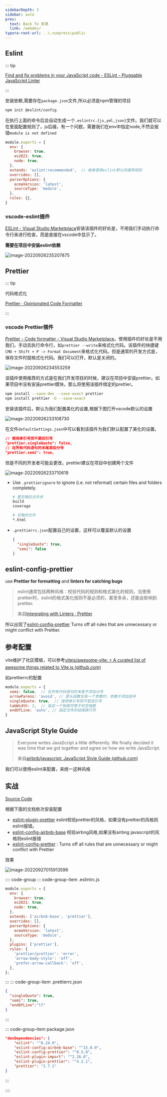 ```yaml
---
sidebarDepth: 3
sidebar: auto
prev:
  text: Back To 目录
  link: /webdev/
typora-root-url: ..\.vuepress\public
---
```


## Eslint

::: tip

[Find and fix problems in your JavaScript code - ESLint - Pluggable JavaScript Linter](https://eslint.org/)

:::

安装依赖,需要存在`package.json`文件,所以必须是npm管理的项目

```sh
npm init @eslint/config
```

在执行上面的命令后会自动生成一个`.eslintrc.{js,yml,json}`文件。我们就可以在里面配置规则了。js后缀，有一个问题，需要我们在env中指定node,不然会报错`module is not defined`

```js
module.exports = {
  env: {
    browser: true,
    es2021: true,
    node: true,
  },
  extends: 'eslint:recommended',  // 继承使用eslint默认的推荐规则
  overrides: [],
  parserOptions: {
    ecmaVersion: 'latest',
    sourceType: 'module',
  },
  rules: {},
}
```



### vscode-eslint插件

[ESLint - Visual Studio Marketplace](https://marketplace.visualstudio.com/items?itemName=dbaeumer.vscode-eslint)安装该插件的好处是，不用我们手动执行命令行来进行检查，而是直接在vscode中显示了。

**需要在项目中安装eslint依赖**

![image-20220926235207875](/images/webdev/image-20220926235207875.png)

## Prettier

::: tip

代码格式化

[Prettier · Opinionated Code Formatter](https://prettier.io/)

:::

### vscode Prettier插件

[Prettier - Code formatter - Visual Studio Marketplace](https://marketplace.visualstudio.com/items?itemName=esbenp.prettier-vscode)。使用插件的好处是不用我们，手动去执行命令行，如`prettier --write`来格式化代码。该插件的快捷键`CMD + Shift + P -> Format Document`来格式化代码。但是通常的开发方式是，保存文件时就格式化代码。我们可以打开，默认是关闭的。

![image-20220926234553259](/images/webdev/image-20220926234553259.png)

该插件使用推荐的方式是在我们开发项目的时候，建议在项目中安装prettier。如果项目中没有安装prettier模块，那么将使用该插件绑定的prettier。

```sh
npm install --save-dev --save-exact prettier
npm install prettier -D --save-exact
```

安装该插件后，默认为我们配置美化的设置,根据下图打开vscode默认的设置

![image-20220926233108730](/images/webdev/image-20220926233108730.png)

在文件`defaultSettings.json`中可以看到该插件为我们默认配置了美化的设置。

```json
// 使用单引号而不是双引号
"prettier.singleQuote": false,
// 在所有代码语句的末尾添加分号
"prettier.semi": true,
```

但是不同的开发者可能会更改，prettier建议在项目中创建两个文件

![image-20220926233710619](/images/webdev/image-20220926233710619.png)

- Use `.prettierignore` to ignore (i.e. not reformat) certain files and folders completely.

  ```sh
  # 要忽略的文件夹
  build
  coverage
  
  # 忽略的文件
  *.html
  ```

- `.prettierrc.json`配置自己的设置，这样可以覆盖默认的设置

  ```json
  {
    "singleQuote": true, 
    "semi": false
  }
  ```

## eslint-config-prettier

use **Prettier for formatting** and **linters for catching bugs**

> eslint通常包括两种风格：校验代码的规则和格式美化的规则，当使用prettier时，eslint的格式美化规则不是必须的，甚至多余，还能会影响到prettier.
>
> 来自[Integrating with Linters · Prettier](https://prettier.io/docs/en/integrating-with-linters.html)

所以出现了[eslint-config-prettier](https://github.com/prettier/eslint-config-prettier#installation) Turns off all rules that are unnecessary or might conflict with Prettier. 





## 参考配置

vite维护了社区模板，可以参考[vitejs/awesome-vite: ⚡️ A curated list of awesome things related to Vite.js (github.com)](https://github.com/vitejs/awesome-vite#templates)



如prettierrc的配置

```js
module.exports = {
  semi: false,  // 在所有代码语句的末尾不添加分号
  arrowParens: 'avoid', // 箭头函数仅有一个参数时，参数不添加括号
  singleQuote: true,  // 使用单引号而不是双引号
  tabWidth: 2,	// 指定一个制表符等于的空格数
  endOfLine: 'auto', // 指定文件的结尾换行符
}
```

## JavaScript Style Guide

> Everyone writes JavaScript a little differently. We finally decided it was time that we got together and agree on how we write JavaScript.
>
> 来自[airbnb/javascript: JavaScript Style Guide (github.com)](https://github.com/airbnb/javascript)

我们可以使用eslint来配置，来统一这种风格



## 实战

[Source Code](https://github.com/Q10Viking/learncode/tree/main/eslint/01%20get%20start)

根据下面的文档依次安装配置

- [eslint-plugin-prettier](https://www.npmjs.com/package/eslint-plugin-prettier) eslint校验prettier的风格，如果没有prettier的风格则eslint报错。
- [eslint-config-airbnb-base](https://www.npmjs.com/package/eslint-config-airbnb-base) 校验airbng风格,如果没有airbng javascript的风格则eslint报错
- [eslint-config-prettier](https://github.com/prettier/eslint-config-prettier#readme) : Turns off all rules that are unnecessary or might conflict with Prettier

效果

![image-20220927015913596](/images/webdev/image-20220927015913596.png)

:::: code-group
::: code-group-item .eslintrc.js

```js
module.exports = {
  env: {
    browser: true,
    es2021: true,
    node: true,
  },
  extends: ['airbnb-base', 'prettier'],
  overrides: [],
  parserOptions: {
    ecmaVersion: 'latest',
    sourceType: 'module',
  },
  plugins: ['prettier'],
  rules: {
    'prettier/prettier': 'error',
    'arrow-body-style': 'off',
    'prefer-arrow-callback': 'off',
  },
};
```
:::
::: code-group-item .prettierrc.json

```json
{
  "singleQuote": true, 
  "semi": true,
  "endOfLine":"lf"
}
```
:::

::: code-group-item package.json

```json
"devDependencies": {
    "eslint": "^8.24.0",
    "eslint-config-airbnb-base": "^15.0.0",
    "eslint-config-prettier": "^8.5.0",
    "eslint-plugin-import": "^2.26.0",
    "eslint-plugin-prettier": "^4.2.1",
    "prettier": "2.7.1"
}
```

:::

::::
